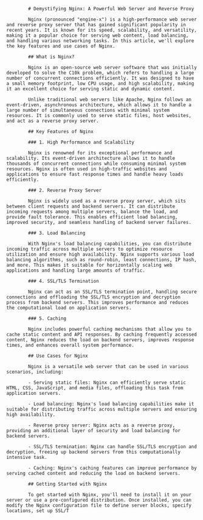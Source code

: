 
            # Demystifying Nginx: A Powerful Web Server and Reverse Proxy

            Nginx (pronounced "engine-x") is a high-performance web server and reverse proxy server that has gained significant popularity in recent years. It is known for its speed, scalability, and versatility, making it a popular choice for serving web content, load balancing, and handling various networking tasks. In this article, we'll explore the key features and use cases of Nginx.
            
            ## What is Nginx?
            
            Nginx is an open-source web server software that was initially developed to solve the C10k problem, which refers to handling a large number of concurrent connections efficiently. It was designed to have a small memory footprint, low CPU usage, and high scalability, making it an excellent choice for serving static and dynamic content.
            
            Unlike traditional web servers like Apache, Nginx follows an event-driven, asynchronous architecture, which allows it to handle a large number of simultaneous connections with minimal system resources. It is commonly used to serve static files, host websites, and act as a reverse proxy server.
            
            ## Key Features of Nginx
            
            ### 1. High Performance and Scalability
            
            Nginx is renowned for its exceptional performance and scalability. Its event-driven architecture allows it to handle thousands of concurrent connections while consuming minimal system resources. Nginx is often used in high-traffic websites and applications to ensure fast response times and handle heavy loads efficiently.
            
            ### 2. Reverse Proxy Server
            
            Nginx is widely used as a reverse proxy server, which sits between client requests and backend servers. It can distribute incoming requests among multiple servers, balance the load, and provide fault tolerance. This enables efficient load balancing, improved security, and seamless handling of backend server failures.
            
            ### 3. Load Balancing
            
            With Nginx's load balancing capabilities, you can distribute incoming traffic across multiple servers to optimize resource utilization and ensure high availability. Nginx supports various load balancing algorithms, such as round-robin, least connections, IP hash, and more. This makes it suitable for horizontally scaling web applications and handling large amounts of traffic.
            
            ### 4. SSL/TLS Termination
            
            Nginx can act as an SSL/TLS termination point, handling secure connections and offloading the SSL/TLS encryption and decryption process from backend servers. This improves performance and reduces the computational load on application servers.
            
            ### 5. Caching
            
            Nginx includes powerful caching mechanisms that allow you to cache static content and API responses. By caching frequently accessed content, Nginx reduces the load on backend servers, improves response times, and enhances overall system performance.
            
            ## Use Cases for Nginx
            
            Nginx is a versatile web server that can be used in various scenarios, including:
            
            - Serving static files: Nginx can efficiently serve static HTML, CSS, JavaScript, and media files, offloading this task from application servers.
            
            - Load balancing: Nginx's load balancing capabilities make it suitable for distributing traffic across multiple servers and ensuring high availability.
            
            - Reverse proxy server: Nginx acts as a reverse proxy, providing an additional layer of security and load balancing for backend servers.
            
            - SSL/TLS termination: Nginx can handle SSL/TLS encryption and decryption, freeing up backend servers from this computationally intensive task.
            
            - Caching: Nginx's caching features can improve performance by serving cached content and reducing the load on backend servers.
            
            ## Getting Started with Nginx
            
            To get started with Nginx, you'll need to install it on your server or use a pre-configured distribution. Once installed, you can modify the Nginx configuration file to define server blocks, specify locations, set up SSL/T
